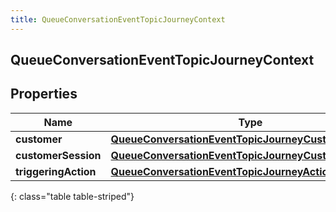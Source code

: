 ```yaml
---
title: QueueConversationEventTopicJourneyContext
---
```

## QueueConversationEventTopicJourneyContext


## Properties

| Name | Type | Description | Notes |
| ------------ | ------------- | ------------- | ------------- |
| **customer** | <!----><!---->[**QueueConversationEventTopicJourneyCustomer**](QueueConversationEventTopicJourneyCustomer.html)<!----> |  |  [optional] |
| **customerSession** | <!----><!---->[**QueueConversationEventTopicJourneyCustomerSession**](QueueConversationEventTopicJourneyCustomerSession.html)<!----> |  |  [optional] |
| **triggeringAction** | <!----><!---->[**QueueConversationEventTopicJourneyAction**](QueueConversationEventTopicJourneyAction.html)<!----> |  |  [optional] |
{: class="table table-striped"}



